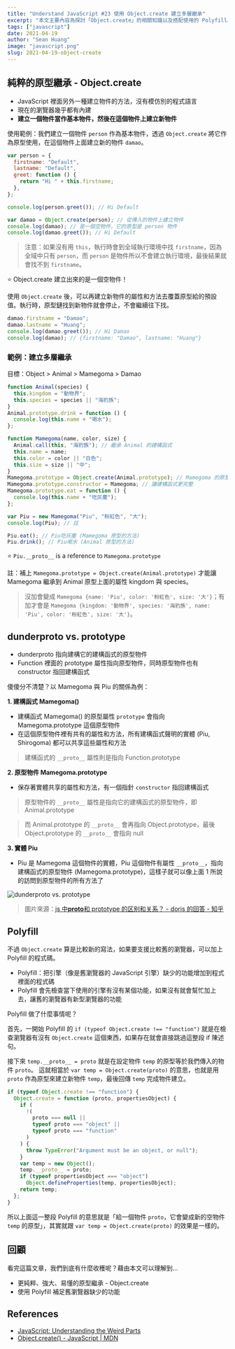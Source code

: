 ```yaml
---
title: "Understand JavaScript #23 使用 Object.create 建立多層繼承"
excerpt: "本文主要內容為探討「Object.create」的相關知識以及搭配使用的 Polyfill。"
tags: ["javascript"]
date: 2021-04-19
author: "Sean Huang"
image: "javascript.png"
slug: 2021-04-19-object-create
---
```


## 純粹的原型繼承 - Object.create

- JavaScript 裡面另外一種建立物件的方法，沒有模仿別的程式語言
- 現在的瀏覽器幾乎都有內建
- **建立一個物件當作基本物件，然後在這個物件上建立新物件**

使用範例：我們建立一個物件 `person` 作為基本物件，透過 `Object.create` 將它作為原型使用，在這個物件上面建立新的物件 `damao`。

```javascript
var person = {
  firstname: "Default",
  lastname: "Default",
  greet: function () {
    return "Hi " + this.firstname;
  },
};

console.log(person.greet()); // Hi Default

var damao = Object.create(person); // 從傳入的物件上建立物件
console.log(damao); // 是一個空物件，它的原型是 person 物件
console.log(damao.greet()); // Hi Default
```

> 注意：如果沒有用 `this`，執行時會到全域執行環境中找 `firstname`，因為全域中只有 `person`，而 `person` 是物件所以不會建立執行環境，最後結果就會找不到 `firstname`。

⭐️ Object.create 建立出來的是一個空物件！

使用 `Object.create` 後，可以再建立新物件的屬性和方法去覆蓋原型給的預設值。執行時，原型鏈找到新物件就會停止，不會繼續往下找。

```javascript
damao.firstname = "Damao";
damao.lastname = "Huang";
console.log(damao.greet()); // Hi Damao
console.log(damao); // {firstname: "Damao", lastname: "Huang"}
```

### 範例：建立多層繼承

目標：Object > Animal > Mamegoma > Damao

```javascript
function Animal(species) {
  this.kingdom = "動物界";
  this.species = species || "海豹族";
}
Animal.prototype.drink = function () {
  console.log(this.name + "喝水");
};

function Mamegoma(name, color, size) {
  Animal.call(this, "海豹族"); // 繼承 Animal 的建構函式
  this.name = name;
  this.color = color || "白色";
  this.size = size || "中";
}
Mamegoma.prototype = Object.create(Animal.prototype); // Mamegoma 的原型是繼承 Animal 的原型
Mamegoma.prototype.constructor = Mamegoma; // 讓建構函式更完整
Mamegoma.prototype.eat = function () {
  console.log(this.name + "吃灰塵");
};

var Piu = new Mamegoma("Piu", "粉紅色", "大");
console.log(Piu); // 註

Piu.eat(); // Piu吃灰塵 (Mamegoma 原型的方法)
Piu.drink(); // Piu喝水 (Animal 原型的方法)
```

⭐️ `Piu.__proto__` is a reference to `Mamegoma.prototype`

註：補上 `Mamegoma.prototype = Object.create(Animal.prototype)` 才能讓 Mamegoma 繼承到 Animal 原型上面的屬性 kingdom 與 species。

> 沒加會變成 `Mamegoma {name: 'Piu', color: '粉紅色', size: '大'}`；有加才會是 `Mamegoma {kingdom: '動物界', species: '海豹族', name: 'Piu', color: '粉紅色', size: '大'}`。

## dunderproto vs. prototype

- dunderproto 指向建構它的建構函式的原型物件
- Function 裡面的 prototype 屬性指向原型物件，同時原型物件也有 constructor 指回建構函式

傻傻分不清楚？以 Mamegoma 與 Piu 的關係為例：

**1. 建構函式 Mamegoma()**

- 建構函式 Mamegoma() 的原型屬性 `prototype` 會指向 Mamegoma.prototype 這個原型物件
- 在這個原型物件裡有共有的屬性和方法，所有建構函式聲明的實體 (Piu, Shirogoma) 都可以共享這些屬性和方法

> 建構函式的 `__proto__` 屬性則是指向 Function.prototype

**2. 原型物件 Mamegoma.prototype**

- 保存著實體共享的屬性和方法，有一個指針 `constructor` 指回建構函式

> 原型物件的 `__proto__` 屬性是指向它的建構函式的原型物件，即 Animal.prototype

> 而 Animal.prototype 的 `__proto__` 會再指向 Object.prototype，最後 Object.prototype 的 `__proto__` 會指向 null

**3. 實體 Piu**

- Piu 是 Mamegoma 這個物件的實體，Piu 這個物件有屬性 `__proto__`，指向建構函式的原型物件 (Mamegoma.prototype)，這樣子就可以像上面 1 所說的訪問到原型物件的所有方法了

![dunderproto vs. prototype](https://i.imgur.com/tN64B0o.jpg)

> 圖片來源：[js 中**proto**和 prototype 的区别和关系？ - doris 的回答 - 知乎](https://www.zhihu.com/question/34183746/answer/58155878)

## Polyfill

不過 `Object.create` 算是比較新的寫法，如果要支援比較舊的瀏覽器，可以加上 Polyfill 的程式碼。

- Polyfill：把引擎（像是舊瀏覽器的 JavaScript 引擎）缺少的功能增加到程式裡面的程式碼
- Polyfill 會先檢查當下使用的引擎有沒有某個功能，如果沒有就會幫忙加上去，讓舊的瀏覽器有新型瀏覽器的功能

Polyfill 做了什麼事情呢？

首先，一開始 Polyfill 的 `if (typeof Object.create !== "function")` 就是在檢查瀏覽器有沒有 `Object.create` 這個東西，如果存在就會直接跳過這整段 if 陳述句。

接下來 `temp.__proto__ = proto` 就是在設定物件 `temp` 的原型等於我們傳入的物件 `proto`。
這就相當於 `var temp = Object.create(proto)` 的意思，也就是用 `proto` 作為原型來建立新物件 `temp`，最後回傳 `temp` 完成物件建立。

```javascript
if (typeof Object.create !== "function") {
  Object.create = function (proto, propertiesObject) {
    if (
      !(
        proto === null ||
        typeof proto === "object" ||
        typeof proto === "function"
      )
    ) {
      throw TypeError("Argument must be an object, or null");
    }
    var temp = new Object();
    temp.__proto__ = proto;
    if (typeof propertiesObject === "object")
      Object.defineProperties(temp, propertiesObject);
    return temp;
  };
}
```

所以上面這一整段 Polyfill 的意思就是「給一個物件 `proto`，它會變成新的空物件 `temp` 的原型」，其實就跟 `var temp = Object.create(proto)` 的效果是一樣的。

## 回顧

看完這篇文章，我們到底有什麼收穫呢？藉由本文可以理解到…

- 更純粹、強大、易懂的原型繼承 - Object.create
- 使用 Polyfill 補足舊瀏覽器缺少的功能

## References

- [JavaScript: Understanding the Weird Parts](https://www.udemy.com/course/understand-javascript/)
- [Object.create() - JavaScript | MDN](https://developer.mozilla.org/zh-TW/docs/Web/JavaScript/Reference/Global_Objects/Object/create)
